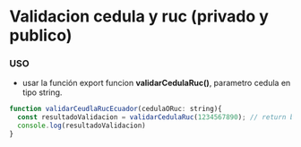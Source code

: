 # Validacion cedula y ruc (privado y publico)
###  USO

- usar la función export funcion **validarCedulaRuc()**, parametro cedula en tipo string.

```javascript
function validarCeudlaRucEcuador(cedulaORuc: string){
  const resultadoValidacion = validarCedulaRuc(1234567890); // return boolean
  console.log(resultadoValidacion)
}
```
